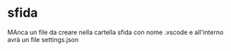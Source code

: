 # sfida

MAnca un file da creare nella cartella sfida con nome .vscode e all'interno avrà un file settings.json
